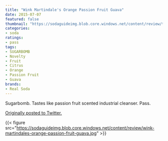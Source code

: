```yaml
---
title: "Wink Martindale's Orange Passion Fruit Guava"
date: 2015-07-07
featured: false
thumbnail: "https://sodaguideimg.blob.core.windows.net/content/review/thumbs/wink-martindales-orange-passion-fruit-guava.jpg"
categories:
- soda
ratings:
- pass
tags:
- SUGARBOMB
- Novelty
- Fruit
- Citrus
- Orange
- Passion Fruit
- Guava
brands:
- Real Soda
---
```


Sugarbomb. Tastes like passion fruit scented industrial cleanser. Pass.

[Originally posted to Twitter.](https://twitter.com/Cavorter/status/618488147580579840)

{{< figure src="https://sodaguideimg.blob.core.windows.net/content/review/wink-martindales-orange-passion-fruit-guava.jpg" >}}
